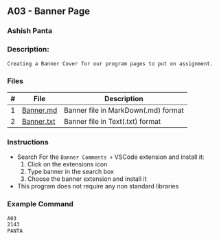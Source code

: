 ## A03 - Banner Page
### Ashish Panta
### Description: 
`Creating a Banner Cover for our program pages to put on assignment.`
### Files

|   #   | File     | Description                      |
| :---: | -------- | -------------------------------- |
|   1   | [Banner.md](https://github.com/apanta0525/3013-Algorithms-Panta/blob/main/Assignments/A03/Banner.md) | Banner file in MarkDown(.md) format |
|   2   | [Banner.txt](https://github.com/apanta0525/3013-Algorithms-Panta/blob/main/Assignments/A03/Banner.txt) | Banner file in Text(.txt) format |

### Instructions

- Search For the `Banner Comments +` VSCode extension and install it:
  1. Click on the extensions icon
  2. Type banner in the search box
  3. Choose the banner extension and install it
- This program does not require any non standard libraries

### Example Command

```txt
A03
2143
PANTA
```
